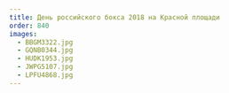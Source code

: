 ```yaml
---
title: День российского бокса 2018 на Красной площади
order: 840
images:
  - BBGM3322.jpg
  - GQNB0344.jpg
  - HUDK1953.jpg
  - JWPG5107.jpg
  - LPFU4868.jpg
---
```

